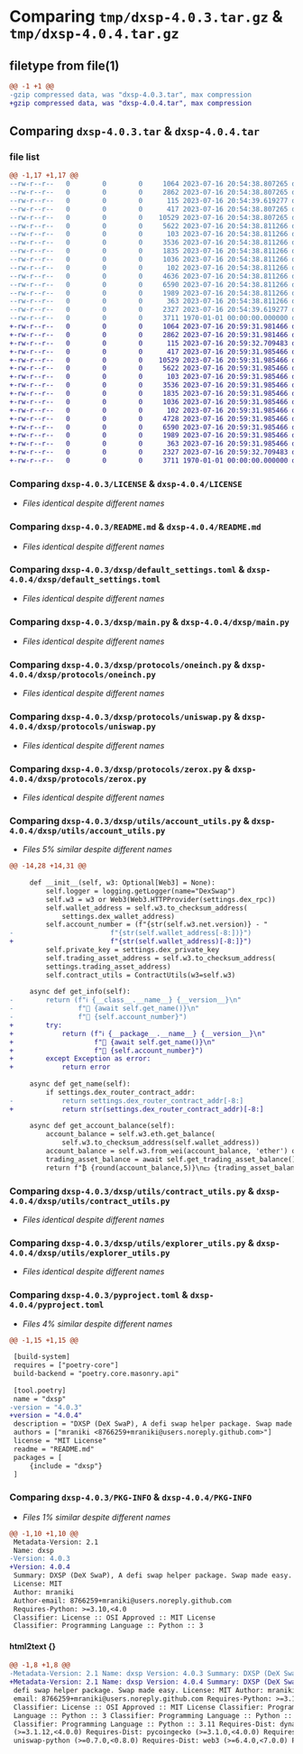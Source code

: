# Comparing `tmp/dxsp-4.0.3.tar.gz` & `tmp/dxsp-4.0.4.tar.gz`

## filetype from file(1)

```diff
@@ -1 +1 @@
-gzip compressed data, was "dxsp-4.0.3.tar", max compression
+gzip compressed data, was "dxsp-4.0.4.tar", max compression
```

## Comparing `dxsp-4.0.3.tar` & `dxsp-4.0.4.tar`

### file list

```diff
@@ -1,17 +1,17 @@
--rw-r--r--   0        0        0     1064 2023-07-16 20:54:38.807265 dxsp-4.0.3/LICENSE
--rw-r--r--   0        0        0     2862 2023-07-16 20:54:38.807265 dxsp-4.0.3/README.md
--rw-r--r--   0        0        0      115 2023-07-16 20:54:39.619277 dxsp-4.0.3/dxsp/__init__.py
--rw-r--r--   0        0        0      417 2023-07-16 20:54:38.807265 dxsp-4.0.3/dxsp/config.py
--rw-r--r--   0        0        0    10529 2023-07-16 20:54:38.807265 dxsp-4.0.3/dxsp/default_settings.toml
--rw-r--r--   0        0        0     5622 2023-07-16 20:54:38.811266 dxsp-4.0.3/dxsp/main.py
--rw-r--r--   0        0        0      103 2023-07-16 20:54:38.811266 dxsp-4.0.3/dxsp/protocols/__init__.py
--rw-r--r--   0        0        0     3536 2023-07-16 20:54:38.811266 dxsp-4.0.3/dxsp/protocols/oneinch.py
--rw-r--r--   0        0        0     1835 2023-07-16 20:54:38.811266 dxsp-4.0.3/dxsp/protocols/uniswap.py
--rw-r--r--   0        0        0     1036 2023-07-16 20:54:38.811266 dxsp-4.0.3/dxsp/protocols/zerox.py
--rw-r--r--   0        0        0      102 2023-07-16 20:54:38.811266 dxsp-4.0.3/dxsp/utils/__init__.py
--rw-r--r--   0        0        0     4636 2023-07-16 20:54:38.811266 dxsp-4.0.3/dxsp/utils/account_utils.py
--rw-r--r--   0        0        0     6590 2023-07-16 20:54:38.811266 dxsp-4.0.3/dxsp/utils/contract_utils.py
--rw-r--r--   0        0        0     1989 2023-07-16 20:54:38.811266 dxsp-4.0.3/dxsp/utils/explorer_utils.py
--rw-r--r--   0        0        0      363 2023-07-16 20:54:38.811266 dxsp-4.0.3/dxsp/utils/utils.py
--rw-r--r--   0        0        0     2327 2023-07-16 20:54:39.619277 dxsp-4.0.3/pyproject.toml
--rw-r--r--   0        0        0     3711 1970-01-01 00:00:00.000000 dxsp-4.0.3/PKG-INFO
+-rw-r--r--   0        0        0     1064 2023-07-16 20:59:31.981466 dxsp-4.0.4/LICENSE
+-rw-r--r--   0        0        0     2862 2023-07-16 20:59:31.981466 dxsp-4.0.4/README.md
+-rw-r--r--   0        0        0      115 2023-07-16 20:59:32.709483 dxsp-4.0.4/dxsp/__init__.py
+-rw-r--r--   0        0        0      417 2023-07-16 20:59:31.985466 dxsp-4.0.4/dxsp/config.py
+-rw-r--r--   0        0        0    10529 2023-07-16 20:59:31.985466 dxsp-4.0.4/dxsp/default_settings.toml
+-rw-r--r--   0        0        0     5622 2023-07-16 20:59:31.985466 dxsp-4.0.4/dxsp/main.py
+-rw-r--r--   0        0        0      103 2023-07-16 20:59:31.985466 dxsp-4.0.4/dxsp/protocols/__init__.py
+-rw-r--r--   0        0        0     3536 2023-07-16 20:59:31.985466 dxsp-4.0.4/dxsp/protocols/oneinch.py
+-rw-r--r--   0        0        0     1835 2023-07-16 20:59:31.985466 dxsp-4.0.4/dxsp/protocols/uniswap.py
+-rw-r--r--   0        0        0     1036 2023-07-16 20:59:31.985466 dxsp-4.0.4/dxsp/protocols/zerox.py
+-rw-r--r--   0        0        0      102 2023-07-16 20:59:31.985466 dxsp-4.0.4/dxsp/utils/__init__.py
+-rw-r--r--   0        0        0     4728 2023-07-16 20:59:31.985466 dxsp-4.0.4/dxsp/utils/account_utils.py
+-rw-r--r--   0        0        0     6590 2023-07-16 20:59:31.985466 dxsp-4.0.4/dxsp/utils/contract_utils.py
+-rw-r--r--   0        0        0     1989 2023-07-16 20:59:31.985466 dxsp-4.0.4/dxsp/utils/explorer_utils.py
+-rw-r--r--   0        0        0      363 2023-07-16 20:59:31.985466 dxsp-4.0.4/dxsp/utils/utils.py
+-rw-r--r--   0        0        0     2327 2023-07-16 20:59:32.709483 dxsp-4.0.4/pyproject.toml
+-rw-r--r--   0        0        0     3711 1970-01-01 00:00:00.000000 dxsp-4.0.4/PKG-INFO
```

### Comparing `dxsp-4.0.3/LICENSE` & `dxsp-4.0.4/LICENSE`

 * *Files identical despite different names*

### Comparing `dxsp-4.0.3/README.md` & `dxsp-4.0.4/README.md`

 * *Files identical despite different names*

### Comparing `dxsp-4.0.3/dxsp/default_settings.toml` & `dxsp-4.0.4/dxsp/default_settings.toml`

 * *Files identical despite different names*

### Comparing `dxsp-4.0.3/dxsp/main.py` & `dxsp-4.0.4/dxsp/main.py`

 * *Files identical despite different names*

### Comparing `dxsp-4.0.3/dxsp/protocols/oneinch.py` & `dxsp-4.0.4/dxsp/protocols/oneinch.py`

 * *Files identical despite different names*

### Comparing `dxsp-4.0.3/dxsp/protocols/uniswap.py` & `dxsp-4.0.4/dxsp/protocols/uniswap.py`

 * *Files identical despite different names*

### Comparing `dxsp-4.0.3/dxsp/protocols/zerox.py` & `dxsp-4.0.4/dxsp/protocols/zerox.py`

 * *Files identical despite different names*

### Comparing `dxsp-4.0.3/dxsp/utils/account_utils.py` & `dxsp-4.0.4/dxsp/utils/account_utils.py`

 * *Files 5% similar despite different names*

```diff
@@ -14,28 +14,31 @@
 
     def __init__(self, w3: Optional[Web3] = None):
         self.logger = logging.getLogger(name="DexSwap")
         self.w3 = w3 or Web3(Web3.HTTPProvider(settings.dex_rpc))
         self.wallet_address = self.w3.to_checksum_address(
             settings.dex_wallet_address)
         self.account_number = (f"{str(self.w3.net.version)} - "
-                        f"{str(self.wallet_address[-8:])}")
+                        f"{str(self.wallet_address)[-8:]}")
         self.private_key = settings.dex_private_key
         self.trading_asset_address = self.w3.to_checksum_address(
         settings.trading_asset_address)
         self.contract_utils = ContractUtils(w3=self.w3)
 
     async def get_info(self):
-        return (f"ℹ️ {__class__.__name__} {__version__}\n"
-                f"💱 {await self.get_name()}\n"
-                f"🪪 {self.account_number}")
+        try:
+            return (f"ℹ️ {__package__.__name__} {__version__}\n"
+                    f"💱 {await self.get_name()}\n"
+                    f"🪪 {self.account_number}")
+        except Exception as error:
+            return error
 
     async def get_name(self):
         if settings.dex_router_contract_addr:
-            return settings.dex_router_contract_addr[-8:]
+            return str(settings.dex_router_contract_addr)[-8:]
 
     async def get_account_balance(self):
         account_balance = self.w3.eth.get_balance(
             self.w3.to_checksum_address(self.wallet_address))
         account_balance = self.w3.from_wei(account_balance, 'ether') or 0
         trading_asset_balance = await self.get_trading_asset_balance()
         return f"₿ {round(account_balance,5)}\n💵 {trading_asset_balance}"
```

### Comparing `dxsp-4.0.3/dxsp/utils/contract_utils.py` & `dxsp-4.0.4/dxsp/utils/contract_utils.py`

 * *Files identical despite different names*

### Comparing `dxsp-4.0.3/dxsp/utils/explorer_utils.py` & `dxsp-4.0.4/dxsp/utils/explorer_utils.py`

 * *Files identical despite different names*

### Comparing `dxsp-4.0.3/pyproject.toml` & `dxsp-4.0.4/pyproject.toml`

 * *Files 4% similar despite different names*

```diff
@@ -1,15 +1,15 @@
 
 [build-system]
 requires = ["poetry-core"]
 build-backend = "poetry.core.masonry.api"
 
 [tool.poetry]
 name = "dxsp"
-version = "4.0.3"
+version = "4.0.4"
 description = "DXSP (DeX SwaP), A defi swap helper package. Swap made easy."
 authors = ["mraniki <8766259+mraniki@users.noreply.github.com>"]
 license = "MIT License"
 readme = "README.md"
 packages = [
     {include = "dxsp"}
 ]
```

### Comparing `dxsp-4.0.3/PKG-INFO` & `dxsp-4.0.4/PKG-INFO`

 * *Files 1% similar despite different names*

```diff
@@ -1,10 +1,10 @@
 Metadata-Version: 2.1
 Name: dxsp
-Version: 4.0.3
+Version: 4.0.4
 Summary: DXSP (DeX SwaP), A defi swap helper package. Swap made easy.
 License: MIT
 Author: mraniki
 Author-email: 8766259+mraniki@users.noreply.github.com
 Requires-Python: >=3.10,<4.0
 Classifier: License :: OSI Approved :: MIT License
 Classifier: Programming Language :: Python :: 3
```

#### html2text {}

```diff
@@ -1,8 +1,8 @@
-Metadata-Version: 2.1 Name: dxsp Version: 4.0.3 Summary: DXSP (DeX SwaP), A
+Metadata-Version: 2.1 Name: dxsp Version: 4.0.4 Summary: DXSP (DeX SwaP), A
 defi swap helper package. Swap made easy. License: MIT Author: mraniki Author-
 email: 8766259+mraniki@users.noreply.github.com Requires-Python: >=3.10,<4.0
 Classifier: License :: OSI Approved :: MIT License Classifier: Programming
 Language :: Python :: 3 Classifier: Programming Language :: Python :: 3.10
 Classifier: Programming Language :: Python :: 3.11 Requires-Dist: dynaconf
 (>=3.1.12,<4.0.0) Requires-Dist: pycoingecko (>=3.1.0,<4.0.0) Requires-Dist:
 uniswap-python (>=0.7.0,<0.8.0) Requires-Dist: web3 (>=6.4.0,<7.0.0) Project-
```

